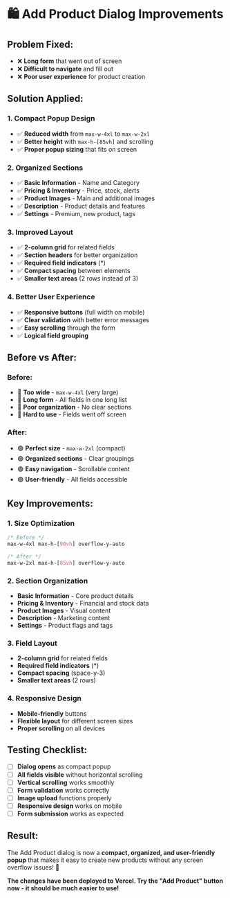 # 🛍️ Add Product Dialog Improvements

## **Problem Fixed:**
- ❌ **Long form** that went out of screen
- ❌ **Difficult to navigate** and fill out
- ❌ **Poor user experience** for product creation

## **Solution Applied:**

### **1. Compact Popup Design**
- ✅ **Reduced width** from `max-w-4xl` to `max-w-2xl`
- ✅ **Better height** with `max-h-[85vh]` and scrolling
- ✅ **Proper popup sizing** that fits on screen

### **2. Organized Sections**
- ✅ **Basic Information** - Name and Category
- ✅ **Pricing & Inventory** - Price, stock, alerts
- ✅ **Product Images** - Main and additional images
- ✅ **Description** - Product details and features
- ✅ **Settings** - Premium, new product, tags

### **3. Improved Layout**
- ✅ **2-column grid** for related fields
- ✅ **Section headers** for better organization
- ✅ **Required field indicators** (*)
- ✅ **Compact spacing** between elements
- ✅ **Smaller text areas** (2 rows instead of 3)

### **4. Better User Experience**
- ✅ **Responsive buttons** (full width on mobile)
- ✅ **Clear validation** with better error messages
- ✅ **Easy scrolling** through the form
- ✅ **Logical field grouping**

## **Before vs After:**

### **Before:**
- 🔴 **Too wide** - `max-w-4xl` (very large)
- 🔴 **Long form** - All fields in one long list
- 🔴 **Poor organization** - No clear sections
- 🔴 **Hard to use** - Fields went off screen

### **After:**
- 🟢 **Perfect size** - `max-w-2xl` (compact)
- 🟢 **Organized sections** - Clear groupings
- 🟢 **Easy navigation** - Scrollable content
- 🟢 **User-friendly** - All fields accessible

## **Key Improvements:**

### **1. Size Optimization**
```css
/* Before */
max-w-4xl max-h-[90vh] overflow-y-auto

/* After */
max-w-2xl max-h-[85vh] overflow-y-auto
```

### **2. Section Organization**
- **Basic Information** - Core product details
- **Pricing & Inventory** - Financial and stock data
- **Product Images** - Visual content
- **Description** - Marketing content
- **Settings** - Product flags and tags

### **3. Field Layout**
- **2-column grid** for related fields
- **Required field indicators** (*)
- **Compact spacing** (space-y-3)
- **Smaller text areas** (2 rows)

### **4. Responsive Design**
- **Mobile-friendly** buttons
- **Flexible layout** for different screen sizes
- **Proper scrolling** on all devices

## **Testing Checklist:**

- [ ] **Dialog opens** as compact popup
- [ ] **All fields visible** without horizontal scrolling
- [ ] **Vertical scrolling** works smoothly
- [ ] **Form validation** works correctly
- [ ] **Image upload** functions properly
- [ ] **Responsive design** works on mobile
- [ ] **Form submission** works as expected

## **Result:**
The Add Product dialog is now a **compact, organized, and user-friendly popup** that makes it easy to create new products without any screen overflow issues! 🎉

**The changes have been deployed to Vercel. Try the "Add Product" button now - it should be much easier to use!**
